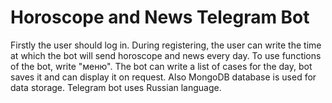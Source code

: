 # Horoscope and News Telegram Bot
Firstly the user should log in. During registering, the user can write the time at which the bot will send horoscope and news every day. To use functions of the bot, write "меню". The bot can write a list of cases for the day, bot saves it and can display it on request. 
Also MongoDB database is used for data storage. 
Telegram bot uses Russian language.
